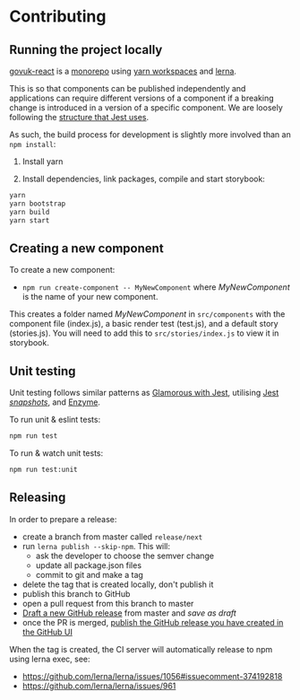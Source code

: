 # Contributing

## Running the project locally

[govuk-react](https://github.com/penx/govuk-react) is a [monorepo](https://github.com/babel/babel/blob/master/doc/design/monorepo.md) using [yarn workspaces](https://yarnpkg.com/blog/2017/08/02/introducing-workspaces/) and [lerna](https://github.com/lerna/lerna).

This is so that components can be published independently and applications can require different versions of a component if a breaking change is introduced in a version of a specific component. We are loosely following the [structure that Jest uses](https://github.com/facebook/jest).

As such, the build process for development is slightly more involved than an `npm install`:

1. Install yarn

2. Install dependencies, link packages, compile and start storybook:

```sh
yarn
yarn bootstrap
yarn build
yarn start
```

## Creating a new component
To create a new component:
- `npm run create-component -- MyNewComponent` where _MyNewComponent_ is the name of your new component.

This creates a folder named _MyNewComponent_ in `src/components` with the component file (index.js), a basic render test (test.js), and a default story (stories.js). You will need to add this to `src/stories/index.js` to view it in storybook.


## Unit testing
Unit testing follows similar patterns as [Glamorous with Jest](https://github.com/paypal/glamorous/tree/master/examples/with-jest), utilising [Jest _snapshots_](https://facebook.github.io/jest/docs/en/snapshot-testing.html), and [Enzyme](https://github.com/airbnb/enzyme).

To run unit & eslint tests:
```sh
npm run test
```

To run & watch unit tests:
```sh
npm run test:unit
```

## Releasing

In order to prepare a release:

- create a branch from master called `release/next`
- run `lerna publish --skip-npm`. This will:
  - ask the developer to choose the semver change
  - update all package.json files
  - commit to git and make a tag
- delete the tag that is created locally, don't publish it
- publish this branch to GitHub
- open a pull request from this branch to master
- [Draft a new GitHub release](https://github.com/penx/govuk-react/releases/new) from master and *save as draft*
- once the PR is merged, [publish the GitHub release you have created in the GitHub UI](https://github.com/penx/govuk-react/releases)


When the tag is created, the CI server will automatically release to npm using lerna exec, see:

- https://github.com/lerna/lerna/issues/1056#issuecomment-374192818
- https://github.com/lerna/lerna/issues/961
